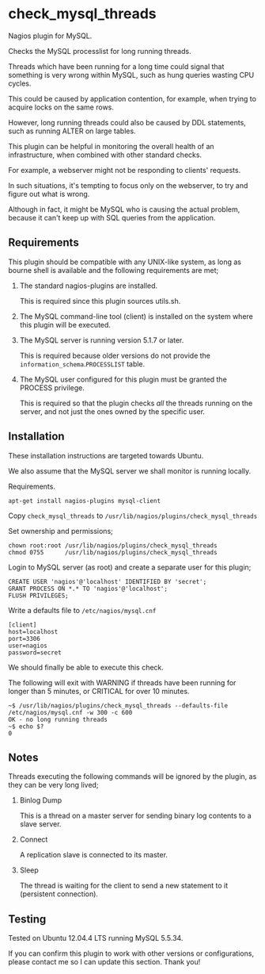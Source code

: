 check_mysql_threads
===================

Nagios plugin for MySQL.

Checks the MySQL processlist for long running threads.

Threads which have been running for a long time could signal that something
is very wrong within MySQL, such as hung queries wasting CPU cycles.

This could be caused by application contention, for example,
when trying to acquire locks on the same rows.

However, long running threads could also be caused by DDL statements,
such as running ALTER on large tables.

This plugin can be helpful in monitoring the overall health
of an infrastructure, when combined with other standard checks.

For example, a webserver might not be responding to clients' requests.

In such situations, it's tempting to focus only on the webserver,
to try and figure out what is wrong.

Although in fact, it might be MySQL who is causing the actual problem,
because it can't keep up with SQL queries from the application.


Requirements
------------

This plugin should be compatible with any UNIX-like system,
as long as bourne shell is available and the following requirements are met;

1. The standard nagios-plugins are installed.

	This is required since this plugin sources utils.sh.

2. The MySQL command-line tool (client) is installed on
	the system where this plugin will be executed.

3. The MySQL server is running version 5.1.7 or later.

	This is required because older versions do not provide
	the `information_schema`.`PROCESSLIST` table.

4. The MySQL user configured for this plugin must be granted
	the PROCESS privilege.

	This is required so that the plugin checks *all* the threads running
	on the server, and not just the ones owned by the specific user.


Installation
------------

These installation instructions are targeted towards Ubuntu.

We also assume that the MySQL server we shall monitor is running locally.

Requirements.
```
apt-get install nagios-plugins mysql-client
```

Copy `check_mysql_threads` to `/usr/lib/nagios/plugins/check_mysql_threads`

Set ownership and permissions;
```
chown root:root /usr/lib/nagios/plugins/check_mysql_threads
chmod 0755      /usr/lib/nagios/plugins/check_mysql_threads
```

Login to MySQL server (as root) and create a separate user for this plugin;
```
CREATE USER 'nagios'@'localhost' IDENTIFIED BY 'secret';
GRANT PROCESS ON *.* TO 'nagios'@'localhost';
FLUSH PRIVILEGES;
```

Write a defaults file to `/etc/nagios/mysql.cnf`
```
[client]
host=localhost
port=3306
user=nagios
password=secret
```

We should finally be able to execute this check.

The following will exit with WARNING if threads have been running
for longer than 5 minutes, or CRITICAL for over 10 minutes.
```
~$ /usr/lib/nagios/plugins/check_mysql_threads --defaults-file /etc/nagios/mysql.cnf -w 300 -c 600
OK - no long running threads
~$ echo $?
0
```

Notes
-----

Threads executing the following commands will be ignored by the plugin,
as they can be very long lived;

1. Binlog Dump

	This is a thread on a master server for sending
	binary log contents to a slave server.

2. Connect

	A replication slave is connected to its master.

3. Sleep

	The thread is waiting for the client to send
	a new statement to it (persistent connection).


Testing
-------

Tested on Ubuntu 12.04.4 LTS running MySQL 5.5.34.

If you can confirm this plugin to work with other versions or configurations,
please contact me so I can update this section. Thank you!
